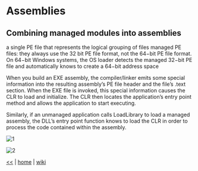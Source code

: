 # Assemblies

## Combining managed modules into assemblies

a single PE file that represents the logical grouping of files managed PE files: they always use the 32 bit PE file format, not the 64−bit PE file format. On 64−bit Windows systems, the OS loader detects the managed 32−bit PE file and automatically knows to create a 64−bit address space


When you build an EXE assembly, the compiler/linker emits some special information into the resulting assembly’s PE file header and the file’s .text section. When the EXE file is invoked, this special information causes the CLR to load and initialize. The CLR then locates the application’s entry point method and allows the application to start executing. 

Similarly, if an unmanaged application calls LoadLibrary to load a managed assembly, the DLL’s entry point function knows to load the CLR in order to process the code contained within the assembly.

![1](https://6ebcoa.by3302.livefilestore.com/y3msInvUWYmlQWTfxO2xXQ3gg-4tPwdAT__cxyivXLPgn5HS_GhMsWvEpXnfKgpt1_qvWslKAJH8Dq9OPzYKo7ChYdQZTYgd9N40ugZ_dl-Z-GX2zvdKxQLYsPOKD---WdlI0M0d0VMvO1q7DIMr9G6hjK_JS4GDj28IkuT9hnswps?width=787&height=378&cropmode=none)

![2](https://fpnlua.by3302.livefilestore.com/y3mzvjADQSazTtbUSSZ1fr4NVUlrfjwjgcXUCb79t_wNoohxRx8SjrNrqbSdqFwR3jEmz7NGih7vXqwWHMndDFHs6XzF9C4FWRftCE0zA-SMBykCQDMUvpvKNepAhPyo29p1czf4x17Hd21CxPBWQM3il2QYEu3WcotBPaIGbJ3nyQ?width=819&height=644&cropmode=none)


[<<](../csdotnet.md) 
|
[home](https://github.com/illegitimis/Tutorial) 
| 
[wiki](https://github.com/illegitimis/Tutorial/wiki) 
